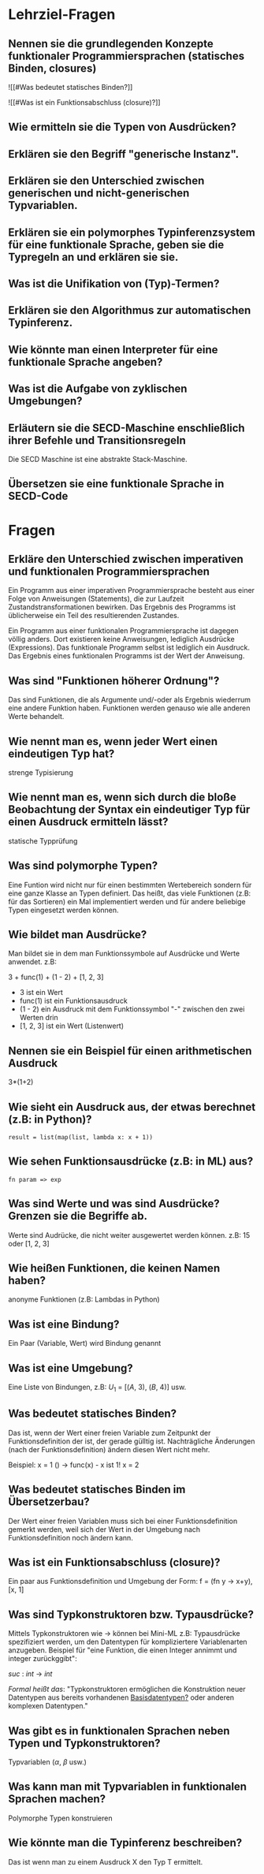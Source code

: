 # Lehrziel-Fragen
## Nennen sie die grundlegenden Konzepte funktionaler Programmiersprachen (statisches Binden, closures)
![[#Was bedeutet statisches Binden?]]

![[#Was ist ein Funktionsabschluss (closure)?]]

## Wie ermitteln sie die Typen von Ausdrücken?

## Erklären sie den Begriff "generische Instanz".

## Erklären sie den Unterschied zwischen generischen und nicht-generischen Typvariablen.

## Erklären sie ein polymorphes Typinferenzsystem für eine funktionale Sprache, geben sie die Typregeln an und erklären sie sie.

## Was ist die Unifikation von (Typ)-Termen?

## Erklären sie den Algorithmus zur automatischen Typinferenz.

## Wie könnte man einen Interpreter für eine funktionale Sprache angeben?

## Was ist die Aufgabe von zyklischen Umgebungen?

## Erläutern sie die SECD-Maschine enschließlich ihrer Befehle und Transitionsregeln
Die SECD Maschine ist eine abstrakte Stack-Maschine.

## Übersetzen sie eine funktionale Sprache in SECD-Code

# Fragen
## Erkläre den Unterschied zwischen imperativen und funktionalen Programmiersprachen
Ein Programm aus einer imperativen Programmiersprache besteht aus einer Folge von Anweisungen (Statements), die zur Laufzeit Zustandstransformationen bewirken. Das Ergebnis des Programms ist üblicherweise ein Teil des resultierenden Zustandes.

Ein Programm aus einer funktionalen Programmiersprache ist dagegen völlig anders. Dort existieren keine Anweisungen, lediglich Ausdrücke (Expressions). Das funktionale Programm selbst ist lediglich ein Ausdruck. Das Ergebnis eines funktionalen Programms ist der Wert der Anweisung.

## Was sind "Funktionen höherer Ordnung"?
Das sind Funktionen, die als Argumente und/-oder als Ergebnis wiederrum eine andere Funktion haben. Funktionen werden genauso wie alle anderen Werte behandelt.

## Wie nennt man es, wenn jeder Wert einen eindeutigen Typ hat?
strenge Typisierung

## Wie nennt man es, wenn sich durch die bloße Beobachtung der Syntax ein eindeutiger Typ für einen Ausdruck ermitteln lässt?
statische Typprüfung

## Was sind polymorphe Typen?
Eine Funtion wird nicht nur für einen bestimmten Wertebereich sondern für eine ganze Klasse an Typen definiert. Das heißt, das viele Funktionen (z.B: für das Sortieren) ein Mal implementiert werden und für andere beliebige Typen eingesetzt werden können.

## Wie bildet man Ausdrücke?
Man bildet sie in dem man Funktionssymbole auf Ausdrücke und Werte anwendet. z.B:

3 + func(1) + (1 - 2) + [1, 2, 3]

- 3 ist ein Wert
- func(1) ist ein Funktionsausdruck
- (1 - 2) ein Ausdruck mit dem Funktionssymbol "-" zwischen den zwei Werten drin
- [1, 2, 3] ist ein Wert (Listenwert)

## Nennen sie ein Beispiel für einen arithmetischen Ausdruck
3*(1+2)

## Wie sieht ein Ausdruck aus, der etwas berechnet (z.B: in Python)?
```ML
result = list(map(list, lambda x: x + 1))
```

## Wie sehen Funktionsausdrücke (z.B: in ML) aus?
```ML
fn param => exp
```

## Was sind Werte und was sind Ausdrücke? Grenzen sie die Begriffe ab.
Werte sind Audrücke, die nicht weiter ausgewertet werden können.
z.B: 15 oder [1, 2, 3]

## Wie heißen Funktionen, die keinen Namen haben?
anonyme Funktionen (z.B: Lambdas in Python) 

## Was ist eine Bindung?
Ein Paar (Variable, Wert) wird Bindung genannt

## Was ist eine Umgebung?
Eine Liste von Bindungen, z.B: $U_1$ = [($A$, 3), ($B$, 4)] usw.

## Was bedeutet statisches Binden?
Das ist, wenn der Wert einer freien Variable zum Zeitpunkt der Funktionsdefinition der ist, der gerade gülltig ist. Nachträgliche Änderungen (nach der Funktionsdefinition) ändern diesen Wert nicht mehr.

Beispiel:
x = 1
() -\> func(x) - x ist 1!
x = 2

## Was bedeutet statisches Binden im Übersetzerbau?
Der Wert einer freien Variablen muss sich bei einer Funktionsdefinition gemerkt werden, weil sich der Wert in der Umgebung nach Funktionsdefinition noch ändern kann.

## Was ist ein Funktionsabschluss (closure)?
Ein paar aus Funktionsdefinition und Umgebung der Form:
f = (fn y -\> x+y), [x, 1]

## Was sind Typkonstruktoren bzw. Typausdrücke?
Mittels Typkonstruktoren wie -\> können bei Mini-ML z.B: Typausdrücke spezifiziert werden, um den Datentypen für kompliziertere Variablenarten anzugeben. Beispiel für "eine Funktion, die einen Integer annimmt und integer zurückggibt":

$suc$ : $int$ -\> $int$

*Formal heißt das*: "Typkonstruktoren ermöglichen die Konstruktion neuer Datentypen aus bereits vorhandenen [Basisdatentypen](https://wikis.gm.fh-koeln.de/Datenbanken/Basisdatentyp?action=edit)[?](https://wikis.gm.fh-koeln.de/Datenbanken/Basisdatentyp?action=edit) oder anderen komplexen Datentypen."

## Was gibt es in funktionalen Sprachen neben Typen und Typkonstruktoren?
Typvariablen ($\alpha$, $\beta$ usw.)

## Was kann man mit Typvariablen in funktionalen Sprachen machen?
Polymorphe Typen konstruieren

## Wie könnte man die Typinferenz beschreiben?
Das ist wenn man zu einem Ausdruck X den Typ T ermittelt.